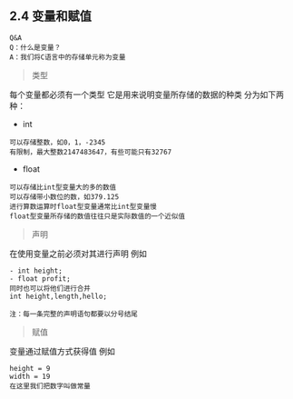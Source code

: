 ## 2.4 变量和赋值
```
Q&A
Q：什么是变量？
A：我们将C语言中的存储单元称为变量
```
>类型

每个变量都必须有一个类型
它是用来说明变量所存储的数据的种类
分为如下两种：
- int
```
可以存储整数，如0，1，-2345
有限制，最大整数2147483647，有些可能只有32767
```
- float
```
可以存储比int型变量大的多的数值
可以存储带小数位的数，如379.125
进行算数运算时float型变量通常比int型变量慢
float型变量所存储的数值往往只是实际数值的一个近似值
```

>声明

在使用变量之前必须对其进行声明
例如
```
- int height;
- float profit;
同时也可以将他们进行合并
int height,length,hello;

注：每一条完整的声明语句都要以分号结尾
```
> 赋值

变量通过赋值方式获得值
例如
```
height = 9
width = 19
在这里我们把数字叫做常量
```
